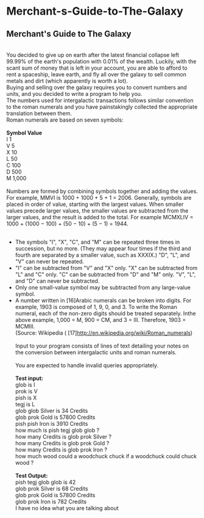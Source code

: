 # Merchant-s-Guide-to-The-Galaxy
## Merchant's Guide to The Galaxy
 <br/>
You decided to give up on earth after the latest financial collapse left 99.99% of the earth's population with 0.01% of the wealth. Luckily, with the scant sum of money that is left in your account, you are able to afford to rent a spaceship, leave earth, and fly all over the galaxy to sell common metals and dirt (which apparently is worth a lot).
 <br/>
Buying and selling over the galaxy requires you to convert numbers and units, and you decided to write a program to help you.
 <br/>
The numbers used for intergalactic transactions follows similar convention to the roman numerals and you have painstakingly collected the appropriate translation between them.
 <br/>
Roman numerals are based on seven symbols:
 <br/><br/>
**Symbol	Value**<br/>
I	1<br/>
V	5<br/>
X	10<br/>
L	50<br/>
C	100<br/>
D	500<br/>
M	1,000<br/>
 <br/>
Numbers are formed by combining symbols together and adding the values. For example, MMVI is 1000 + 1000 + 5 + 1 = 2006. Generally, symbols are placed in order of value, starting with the largest values. When smaller values precede larger values, the smaller values are subtracted from the larger values, and the result is added to the total. For example MCMXLIV = 1000 + (1000 − 100) + (50 − 10) + (5 − 1) = 1944.<br/><br/>
* The symbols "I", "X", "C", and "M" can be repeated three times in succession, but no more. (They may appear four times if the third and fourth are separated by a smaller value, such as XXXIX.) "D", "L", and "V" can never be repeated.
* "I" can be subtracted from "V" and "X" only. "X" can be subtracted from "L" and "C" only. "C" can be subtracted from "D" and "M" only. "V", "L", and "D" can never be subtracted.<br/>
* Only one small-value symbol may be subtracted from any large-value symbol.<br/>
* A number written in [16]Arabic numerals can be broken into digits. For example, 1903 is composed of 1, 9, 0, and 3. To write the Roman numeral, each of the non-zero digits should be treated separately. Inthe above example, 1,000 = M, 900 = CM, and 3 = III. Therefore, 1903 = MCMIII.<br/>
(Source: Wikipedia ( [17]http://en.wikipedia.org/wiki/Roman_numerals)<br/>
 <br/>
Input to your program consists of lines of text detailing your notes on the conversion between intergalactic units and roman numerals.<br/>
 <br/>
You are expected to handle invalid queries appropriately.<br/>
 <br/>
**Test input:**<br/>
glob is I<br/>
prok is V<br/>
pish is X<br/>
tegj is L<br/>
glob glob Silver is 34 Credits<br/>
glob prok Gold is 57800 Credits<br/>
pish pish Iron is 3910 Credits<br/>
how much is pish tegj glob glob ?<br/>
how many Credits is glob prok Silver ?<br/>
how many Credits is glob prok Gold ?<br/>
how many Credits is glob prok Iron ?<br/>
how much wood could a woodchuck chuck if a woodchuck could chuck wood ?<br/>
 <br/>
**Test Output:**<br/>
pish tegj glob glob is 42<br/>
glob prok Silver is 68 Credits<br/>
glob prok Gold is 57800 Credits<br/>
glob prok Iron is 782 Credits<br/>
I have no idea what you are talking about<br/>
